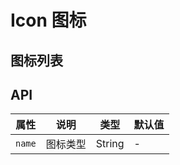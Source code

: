 # Icon 图标

## 图标列表

<Common-Democode title="" description="">
  <icon-demo1 />
  <highlight-code slot="codeText" lang="vue">
    <template>
      <div>
        <a-icon name="home" />
        <a-icon name="user" />
        <a-icon name="download" />
        <a-icon name="upload" />
        <a-icon name="loading" />
        <a-icon name="setting" />
      </div>
    </template>
  </highlight-code>
</Common-Democode>


## API


属性 |	说明	| 类型 |	默认值
--- | --- | --- | ---
`name` | 图标类型 | String | -
